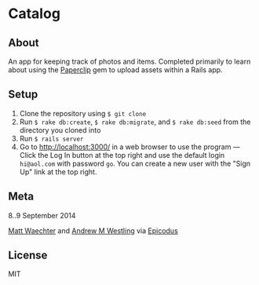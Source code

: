 # Catalog

## About

An app for keeping track of photos and items. Completed primarily to learn about using the [Paperclip](https://github.com/thoughtbot/paperclip) gem to upload assets within a Rails app.

## Setup

1. Clone the repository using `$ git clone`
1. Run `$ rake db:create`, `$ rake db:migrate`, and `$ rake db:seed` from the directory you cloned into
1. Run `$ rails server`
1. Go to [http://localhost:3000/](http://localhost:3000/) in a web browser to use the program — Click the Log In button at the top right and use the default login `hi@aol.com` with password `go`. You can create a new user with the "Sign Up" link at the top right.

## Meta

8..9 September 2014


[Matt Waechter](http://github.com/mttwchtr) and [Andrew M Westling](http://github.com/expandrew)
via [Epicodus](http://www.learnhowtoprogram.com/lessons/photo-sharing-app)

## License
MIT
